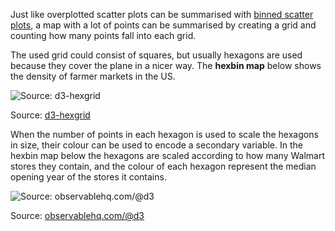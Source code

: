 Just like overplotted scatter plots can be summarised with <span class='internal-link'>[binned scatter plots](binned-scatter-plots)</span>, a map with a lot of points can be summarised by creating a grid and counting how many points fall into each grid.

The used grid could consist of squares, but usually hexagons are used because they cover the plane in a nicer way. The **hexbin map** below shows the density of farmer markets in the US.

![Source: [d3-hexgrid](https://npmmirror.com/package/d3-hexgrid)](Maps%20e22d0627fc944d47be79a1d1a4f8acef/farmer-markets-verspohl.jpg)

Source: [d3-hexgrid](https://npmmirror.com/package/d3-hexgrid)

When the number of points in each hexagon is used to scale the hexagons in size, their colour can be used to encode a secondary variable. In the hexbin map below the hexagons are scaled according to how many Walmart stores they contain, and the colour of each hexagon represent the median opening year of the stores it contains.

![Source: [observablehq.com/@d3](https://observablehq.com/@d3/hexbin-map)](Maps%20e22d0627fc944d47be79a1d1a4f8acef/hexbin-map-d3.png)

Source: [observablehq.com/@d3](https://observablehq.com/@d3/hexbin-map)